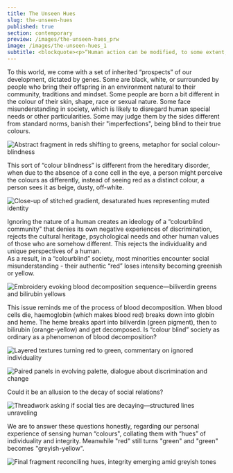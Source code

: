 ```yaml
---
title: The Unseen Hues
slug: the-unseen-hues
published: true
section: contemporary
preview: /images/the-unseen-hues_prw
image: /images/the-unseen-hues_1
subtitle: <blockquote><p>“Human action can be modified, to some extent, but human nature cannot be changed.”</p><cite>Abraham Lincoln</cite></blockquote>
---
```


To this world, we come with a set of inherited “prospects” of our development, dictated by genes. Some are black, white, or surrounded by people who bring their offspring in an environment natural to their community, traditions and mindset. Some people are born a bit different in the colour of their skin, shape, race or sexual nature. Some face misunderstanding in society, which is likely to disregard human special needs or other particularities. Some may judge them by the sides different from standard norms, banish their "imperfections", being blind to their true colours.

![Abstract fragment in reds shifting to greens, metaphor for social colour-blindness](/images/the-unseen-hues_2)

This sort of “colour blindness” is different from the hereditary disorder, when due to the absence of a cone cell in the eye, a person might perceive the colours as differently, instead of seeing red as a distinct colour, a person sees it as beige, dusty, off-white.

![Close-up of stitched gradient, desaturated hues representing muted identity](/images/the-unseen-hues_3)

Ignoring the nature of a human creates an ideology of a “colourblind community" that denies its own negative experiences of discrimination, rejects the cultural heritage, psychological needs and other human values of those who are somehow different. This rejects the individuality and unique perspectives of a human.<br>As a result, in a “colourblind” society, most minorities encounter social misunderstanding - their authentic “red” loses intensity becoming greenish or yellow.

![Embroidery evoking blood decomposition sequence—biliverdin greens and bilirubin yellows](/images/the-unseen-hues_4)

This issue reminds me of the process of blood decomposition. When blood cells die, haemoglobin (which makes blood red) breaks down into globin and heme. The heme breaks apart into biliverdin (green pigment), then to bilirubin (orange-yellow) and get decomposed. Is “colour blind” society as ordinary as a phenomenon of blood decomposition?

![Layered textures turning red to green, commentary on ignored individuality](/images/the-unseen-hues_5)

![Paired panels in evolving palette, dialogue about discrimination and change](/images/the-unseen-hues_6)

Could it be an allusion to the decay of social relations?

![Threadwork asking if social ties are decaying—structured lines unraveling](/images/the-unseen-hues_7)

We are to answer these questions honestly, regarding our personal experience of sensing human “colours", collating them with “hues” of individuality and integrity. Meanwhile "red" still turns "green" and "green" becomes "greyish-yellow".

![Final fragment reconciling hues, integrity emerging amid greyish tones](/images/the-unseen-hues_8)

